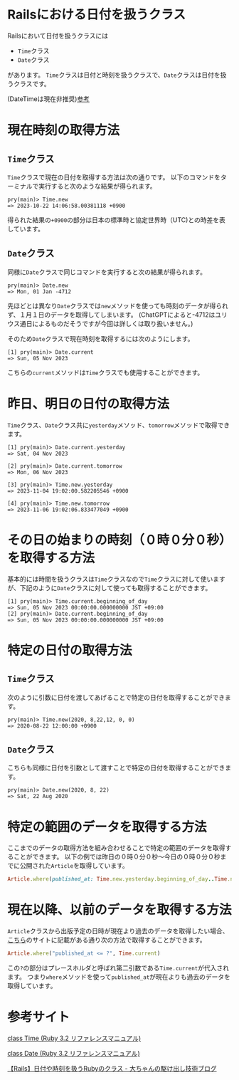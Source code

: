 # Railsにおける日付を扱うクラス

Railsにおいて日付を扱うクラスには

- `Time`クラス
- `Date`クラス

があります。
`Time`クラスは日付と時刻を扱うクラスで、`Date`クラスは日付を扱うクラスです。

(DateTimeは現在非推奨)[参考](https://docs.ruby-lang.org/ja/latest/class/DateTime.html)


# 現在時刻の取得方法

## `Time`クラス

`Time`クラスで現在の日付を取得する方法は次の通りです。
以下のコマンドをターミナルで実行すると次のような結果が得られます。

```
pry(main)> Time.new
=> 2023-10-22 14:06:58.00381118 +0900
```

得られた結果の`+0900`の部分は日本の標準時と協定世界時（UTC)との時差を表しています。


## `Date`クラス

同様に`Date`クラスで同じコマンドを実行すると次の結果が得られます。

```
pry(main)> Date.new
=> Mon, 01 Jan -4712
```

先ほどとは異なり`Date`クラスでは`new`メソッドを使っても時刻のデータが得られず、１月１日のデータを取得してしまいます。
(ChatGPTによると-4712はユリウス通日によるものだそうですが今回は詳しくは取り扱いません。)

そのため`Date`クラスで現在時刻を取得するには次のようにします。

```
[1] pry(main)> Date.current
=> Sun, 05 Nov 2023
```

こちらの`current`メソッドは`Time`クラスでも使用することができます。


# 昨日、明日の日付の取得方法

`Time`クラス、`Date`クラス共に`yesterday`メソッド、`tomorrow`メソッドで取得できます。

```
[1] pry(main)> Date.current.yesterday
=> Sat, 04 Nov 2023

[2] pry(main)> Date.current.tomorrow
=> Mon, 06 Nov 2023

[3] pry(main)> Time.new.yesterday
=> 2023-11-04 19:02:00.582205546 +0900

[4] pry(main)> Time.new.tomorrow
=> 2023-11-06 19:02:06.833477049 +0900
```


# その日の始まりの時刻（０時０分０秒）を取得する方法

基本的には時間を扱うクラスは`Time`クラスなので`Time`クラスに対して使いますが、下記のように`Date`クラスに対して使っても取得することができます。

```
[1] pry(main)> Time.current.beginning_of_day
=> Sun, 05 Nov 2023 00:00:00.000000000 JST +09:00
[2] pry(main)> Date.current.beginning_of_day
=> Sun, 05 Nov 2023 00:00:00.000000000 JST +09:00
```


# 特定の日付の取得方法

## `Time`クラス

次のように引数に日付を渡してあげることで特定の日付を取得することができます。

```
pry(main)> Time.new(2020, 8,22,12, 0, 0)
=> 2020-08-22 12:00:00 +0900
```


## `Date`クラス

こちらも同様に日付を引数として渡すことで特定の日付を取得することができます。

```
pry(main)> Date.new(2020, 8, 22)
=> Sat, 22 Aug 2020
```

# 特定の範囲のデータを取得する方法

ここまでのデータの取得方法を組み合わせることで特定の範囲のデータを取得することができます。
以下の例では昨日の０時０分０秒〜今日の０時０分０秒までに公開された`Article`を取得しています。

```ruby
Article.where(published_at: Time.new.yesterday.beginning_of_day..Time.new.beginning_of_day)
```


# 現在以降、以前のデータを取得する方法

`Article`クラスから出版予定の日時が現在より過去のデータを取得したい場合、[こちら](https://zenn.dev/yusuke_docha/articles/f04fb2cbd22508)のサイトに記載がある通り次の方法で取得することができます。

```ruby
Article.where("published_at <= ?", Time.current)
```

この`?`の部分はプレースホルダと呼ばれ第二引数である`Time.current`が代入されます。
つまり`where`メソッドを使って`published_at`が現在よりも過去のデータを取得しています。


# 参考サイト

[class Time (Ruby 3.2 リファレンスマニュアル)](https://docs.ruby-lang.org/ja/latest/class/Time.html)

[class Date (Ruby 3.2 リファレンスマニュアル)](https://docs.ruby-lang.org/ja/latest/class/Date.html)

[【Rails】日付や時刻を扱うRubyのクラス - 大ちゃんの駆け出し技術ブログ](https://sakitadaiki.hatenablog.com/entry/2021/01/27/122258)
